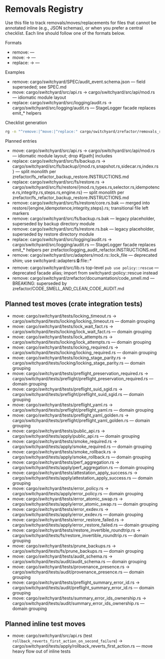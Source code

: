 # Removals Registry

Use this file to track removals/moves/replacements for files that cannot be annotated inline (e.g., JSON schemas), or when you prefer a central checklist. Each line should follow one of the formats below.

Formats

- remove: <repo-relative-path> — <reason or successor>
- move: <old-path> -> <new-path> — <reason>
- replace: <old-path> -> <new-path> — <reason>

Examples

- remove: cargo/switchyard/SPEC/audit_event.schema.json — field superseded; see SPEC.md
- move: cargo/switchyard/src/api.rs -> cargo/switchyard/src/api/mod.rs — idiomatic module layout
- replace: cargo/switchyard/src/logging/audit.rs -> cargo/switchyard/src/logging/audit.rs — StageLogger facade replaces emit_* helpers

Checklist generation

```bash
rg -n "^remove:|^move:|^replace:" cargo/switchyard/zrefactor/removals_registry.md -S
```

Planned entries

- move: cargo/switchyard/src/api.rs -> cargo/switchyard/src/api/mod.rs — idiomatic module layout; drop #[path] includes
- replace: cargo/switchyard/src/fs/backup.rs -> cargo/switchyard/src/fs/backup/{mod.rs,snapshot.rs,sidecar.rs,index.rs} — split monolith per zrefactor/fs_refactor_backup_restore.INSTRUCTIONS.md
- replace: cargo/switchyard/src/fs/restore.rs -> cargo/switchyard/src/fs/restore/{mod.rs,types.rs,selector.rs,idempotence.rs,integrity.rs,steps.rs,engine.rs} — split monolith per zrefactor/fs_refactor_backup_restore.INSTRUCTIONS.md
- remove: cargo/switchyard/src/fs/restore/core.rs.bak — merged into restore/{engine,idempotence,integrity,steps}.rs; transitional file left markers
- remove: cargo/switchyard/src/fs/backup.rs.bak — legacy placeholder, superseded by backup directory module
- remove: cargo/switchyard/src/fs/restore.rs.bak — legacy placeholder, superseded by restore directory module
- replace: cargo/switchyard/src/logging/audit.rs -> cargo/switchyard/src/logging/audit.rs — StageLogger facade replaces emit_* helpers per zrefactor/logging_audit_refactor.INSTRUCTIONS.md
- remove: cargo/switchyard/src/adapters/mod.rs::lock_file — deprecated shim; use switchyard::adapters::lock::file::*
- remove: cargo/switchyard/src/lib.rs top-level `pub use policy::rescue` — deprecated facade alias; import from switchyard::policy::rescue instead
- remove: cargo/switchyard/zrefactor/documantation/code_smell.md — BREAKING: superseded by zrefactor/CODE_SMELL_AND_CLEAN_CODE_AUDIT.md

## Planned test moves (crate integration tests)

- move: cargo/switchyard/tests/locking_timeout.rs -> cargo/switchyard/tests/locking/locking_timeout.rs — domain grouping
- move: cargo/switchyard/tests/lock_wait_fact.rs -> cargo/switchyard/tests/locking/lock_wait_fact.rs — domain grouping
- move: cargo/switchyard/tests/lock_attempts.rs -> cargo/switchyard/tests/locking/lock_attempts.rs — domain grouping
- move: cargo/switchyard/tests/locking_required.rs -> cargo/switchyard/tests/locking/locking_required.rs — domain grouping
- move: cargo/switchyard/tests/locking_stage_parity.rs -> cargo/switchyard/tests/locking/locking_stage_parity.rs — domain grouping
- move: cargo/switchyard/tests/preflight_preservation_required.rs -> cargo/switchyard/tests/preflight/preflight_preservation_required.rs — domain grouping
- move: cargo/switchyard/tests/preflight_suid_sgid.rs -> cargo/switchyard/tests/preflight/preflight_suid_sgid.rs — domain grouping
- move: cargo/switchyard/tests/preflight_yaml.rs -> cargo/switchyard/tests/preflight/preflight_yaml.rs — domain grouping
- move: cargo/switchyard/tests/preflight_yaml_golden.rs -> cargo/switchyard/tests/preflight/preflight_yaml_golden.rs — domain grouping
- move: cargo/switchyard/tests/public_api.rs -> cargo/switchyard/tests/apply/public_api.rs — domain grouping
- move: cargo/switchyard/tests/smoke_required.rs -> cargo/switchyard/tests/apply/smoke_required.rs — domain grouping
- move: cargo/switchyard/tests/smoke_rollback.rs -> cargo/switchyard/tests/apply/smoke_rollback.rs — domain grouping
- move: cargo/switchyard/tests/perf_aggregation.rs -> cargo/switchyard/tests/apply/perf_aggregation.rs — domain grouping
- move: cargo/switchyard/tests/attestation_apply_success.rs -> cargo/switchyard/tests/apply/attestation_apply_success.rs — domain grouping
- move: cargo/switchyard/tests/error_policy.rs -> cargo/switchyard/tests/apply/error_policy.rs — domain grouping
- move: cargo/switchyard/tests/error_atomic_swap.rs -> cargo/switchyard/tests/apply/error_atomic_swap.rs — domain grouping
- move: cargo/switchyard/tests/error_exdev.rs -> cargo/switchyard/tests/apply/error_exdev.rs — domain grouping
- move: cargo/switchyard/tests/error_restore_failed.rs -> cargo/switchyard/tests/apply/error_restore_failed.rs — domain grouping
- move: cargo/switchyard/tests/restore_invertible_roundtrip.rs -> cargo/switchyard/tests/fs/restore_invertible_roundtrip.rs — domain grouping
- move: cargo/switchyard/tests/prune_backups.rs -> cargo/switchyard/tests/fs/prune_backups.rs — domain grouping
- move: cargo/switchyard/tests/audit_schema.rs -> cargo/switchyard/tests/audit/audit_schema.rs — domain grouping
- move: cargo/switchyard/tests/provenance_presence.rs -> cargo/switchyard/tests/audit/provenance_presence.rs — domain grouping
- move: cargo/switchyard/tests/preflight_summary_error_id.rs -> cargo/switchyard/tests/audit/preflight_summary_error_id.rs — domain grouping
- move: cargo/switchyard/tests/summary_error_ids_ownership.rs -> cargo/switchyard/tests/audit/summary_error_ids_ownership.rs — domain grouping

## Planned inline test moves

- move: cargo/switchyard/src/api.rs (test `rollback_reverts_first_action_on_second_failure`) -> cargo/switchyard/tests/apply/rollback_reverts_first_action.rs — move heavy flow out of inline tests
